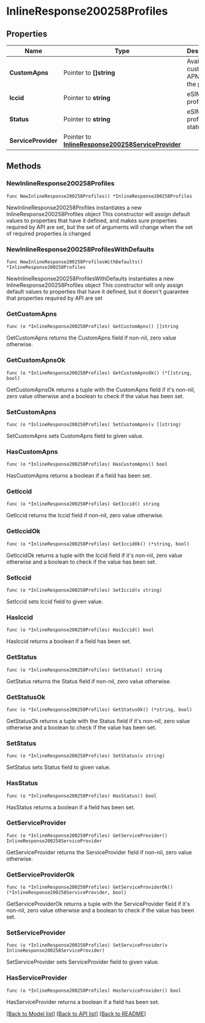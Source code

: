 # InlineResponse200258Profiles

## Properties

Name | Type | Description | Notes
------------ | ------------- | ------------- | -------------
**CustomApns** | Pointer to **[]string** | Available custom APNs for the profile | [optional] 
**Iccid** | Pointer to **string** | eSIM profile ID | [optional] 
**Status** | Pointer to **string** | eSIM profile status | [optional] 
**ServiceProvider** | Pointer to [**InlineResponse200258ServiceProvider**](InlineResponse200258ServiceProvider.md) |  | [optional] 

## Methods

### NewInlineResponse200258Profiles

`func NewInlineResponse200258Profiles() *InlineResponse200258Profiles`

NewInlineResponse200258Profiles instantiates a new InlineResponse200258Profiles object
This constructor will assign default values to properties that have it defined,
and makes sure properties required by API are set, but the set of arguments
will change when the set of required properties is changed

### NewInlineResponse200258ProfilesWithDefaults

`func NewInlineResponse200258ProfilesWithDefaults() *InlineResponse200258Profiles`

NewInlineResponse200258ProfilesWithDefaults instantiates a new InlineResponse200258Profiles object
This constructor will only assign default values to properties that have it defined,
but it doesn't guarantee that properties required by API are set

### GetCustomApns

`func (o *InlineResponse200258Profiles) GetCustomApns() []string`

GetCustomApns returns the CustomApns field if non-nil, zero value otherwise.

### GetCustomApnsOk

`func (o *InlineResponse200258Profiles) GetCustomApnsOk() (*[]string, bool)`

GetCustomApnsOk returns a tuple with the CustomApns field if it's non-nil, zero value otherwise
and a boolean to check if the value has been set.

### SetCustomApns

`func (o *InlineResponse200258Profiles) SetCustomApns(v []string)`

SetCustomApns sets CustomApns field to given value.

### HasCustomApns

`func (o *InlineResponse200258Profiles) HasCustomApns() bool`

HasCustomApns returns a boolean if a field has been set.

### GetIccid

`func (o *InlineResponse200258Profiles) GetIccid() string`

GetIccid returns the Iccid field if non-nil, zero value otherwise.

### GetIccidOk

`func (o *InlineResponse200258Profiles) GetIccidOk() (*string, bool)`

GetIccidOk returns a tuple with the Iccid field if it's non-nil, zero value otherwise
and a boolean to check if the value has been set.

### SetIccid

`func (o *InlineResponse200258Profiles) SetIccid(v string)`

SetIccid sets Iccid field to given value.

### HasIccid

`func (o *InlineResponse200258Profiles) HasIccid() bool`

HasIccid returns a boolean if a field has been set.

### GetStatus

`func (o *InlineResponse200258Profiles) GetStatus() string`

GetStatus returns the Status field if non-nil, zero value otherwise.

### GetStatusOk

`func (o *InlineResponse200258Profiles) GetStatusOk() (*string, bool)`

GetStatusOk returns a tuple with the Status field if it's non-nil, zero value otherwise
and a boolean to check if the value has been set.

### SetStatus

`func (o *InlineResponse200258Profiles) SetStatus(v string)`

SetStatus sets Status field to given value.

### HasStatus

`func (o *InlineResponse200258Profiles) HasStatus() bool`

HasStatus returns a boolean if a field has been set.

### GetServiceProvider

`func (o *InlineResponse200258Profiles) GetServiceProvider() InlineResponse200258ServiceProvider`

GetServiceProvider returns the ServiceProvider field if non-nil, zero value otherwise.

### GetServiceProviderOk

`func (o *InlineResponse200258Profiles) GetServiceProviderOk() (*InlineResponse200258ServiceProvider, bool)`

GetServiceProviderOk returns a tuple with the ServiceProvider field if it's non-nil, zero value otherwise
and a boolean to check if the value has been set.

### SetServiceProvider

`func (o *InlineResponse200258Profiles) SetServiceProvider(v InlineResponse200258ServiceProvider)`

SetServiceProvider sets ServiceProvider field to given value.

### HasServiceProvider

`func (o *InlineResponse200258Profiles) HasServiceProvider() bool`

HasServiceProvider returns a boolean if a field has been set.


[[Back to Model list]](../README.md#documentation-for-models) [[Back to API list]](../README.md#documentation-for-api-endpoints) [[Back to README]](../README.md)


